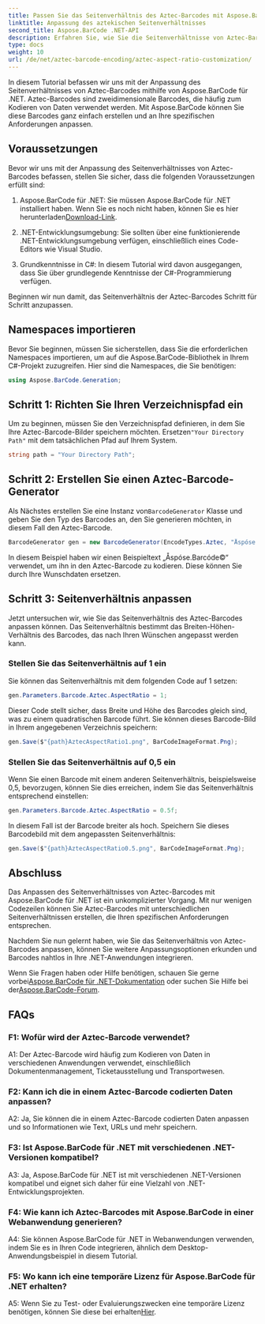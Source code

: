 ```yaml
---
title: Passen Sie das Seitenverhältnis des Aztec-Barcodes mit Aspose.BarCode für .NET an
linktitle: Anpassung des aztekischen Seitenverhältnisses
second_title: Aspose.BarCode .NET-API
description: Erfahren Sie, wie Sie die Seitenverhältnisse von Aztec-Barcodes mit Aspose.BarCode für .NET anpassen. Erstellen Sie einzigartige, flexible Barcodes für Ihre .NET-Anwendungen.
type: docs
weight: 10
url: /de/net/aztec-barcode-encoding/aztec-aspect-ratio-customization/
---
```

In diesem Tutorial befassen wir uns mit der Anpassung des Seitenverhältnisses von Aztec-Barcodes mithilfe von Aspose.BarCode für .NET. Aztec-Barcodes sind zweidimensionale Barcodes, die häufig zum Kodieren von Daten verwendet werden. Mit Aspose.BarCode können Sie diese Barcodes ganz einfach erstellen und an Ihre spezifischen Anforderungen anpassen.

## Voraussetzungen

Bevor wir uns mit der Anpassung des Seitenverhältnisses von Aztec-Barcodes befassen, stellen Sie sicher, dass die folgenden Voraussetzungen erfüllt sind:

1.  Aspose.BarCode für .NET: Sie müssen Aspose.BarCode für .NET installiert haben. Wenn Sie es noch nicht haben, können Sie es hier herunterladen[Download-Link](https://releases.aspose.com/barcode/net/).

2. .NET-Entwicklungsumgebung: Sie sollten über eine funktionierende .NET-Entwicklungsumgebung verfügen, einschließlich eines Code-Editors wie Visual Studio.

3. Grundkenntnisse in C#: In diesem Tutorial wird davon ausgegangen, dass Sie über grundlegende Kenntnisse der C#-Programmierung verfügen.

Beginnen wir nun damit, das Seitenverhältnis der Aztec-Barcodes Schritt für Schritt anzupassen.

## Namespaces importieren

Bevor Sie beginnen, müssen Sie sicherstellen, dass Sie die erforderlichen Namespaces importieren, um auf die Aspose.BarCode-Bibliothek in Ihrem C#-Projekt zuzugreifen. Hier sind die Namespaces, die Sie benötigen:

```csharp
using Aspose.BarCode.Generation;
```

## Schritt 1: Richten Sie Ihren Verzeichnispfad ein

 Um zu beginnen, müssen Sie den Verzeichnispfad definieren, in dem Sie Ihre Aztec-Barcode-Bilder speichern möchten. Ersetzen`"Your Directory Path"` mit dem tatsächlichen Pfad auf Ihrem System.

```csharp
string path = "Your Directory Path";
```

## Schritt 2: Erstellen Sie einen Aztec-Barcode-Generator

 Als Nächstes erstellen Sie eine Instanz von`BarcodeGenerator` Klasse und geben Sie den Typ des Barcodes an, den Sie generieren möchten, in diesem Fall den Aztec-Barcode.

```csharp
BarcodeGenerator gen = new BarcodeGenerator(EncodeTypes.Aztec, "Åspóse.Barcóde©");
```

In diesem Beispiel haben wir einen Beispieltext „Åspóse.Barcóde©“ verwendet, um ihn in den Aztec-Barcode zu kodieren. Diese können Sie durch Ihre Wunschdaten ersetzen.

## Schritt 3: Seitenverhältnis anpassen

Jetzt untersuchen wir, wie Sie das Seitenverhältnis des Aztec-Barcodes anpassen können. Das Seitenverhältnis bestimmt das Breiten-Höhen-Verhältnis des Barcodes, das nach Ihren Wünschen angepasst werden kann.

### Stellen Sie das Seitenverhältnis auf 1 ein

Sie können das Seitenverhältnis mit dem folgenden Code auf 1 setzen:

```csharp
gen.Parameters.Barcode.Aztec.AspectRatio = 1;
```

Dieser Code stellt sicher, dass Breite und Höhe des Barcodes gleich sind, was zu einem quadratischen Barcode führt. Sie können dieses Barcode-Bild in Ihrem angegebenen Verzeichnis speichern:

```csharp
gen.Save($"{path}AztecAspectRatio1.png", BarCodeImageFormat.Png);
```

### Stellen Sie das Seitenverhältnis auf 0,5 ein

Wenn Sie einen Barcode mit einem anderen Seitenverhältnis, beispielsweise 0,5, bevorzugen, können Sie dies erreichen, indem Sie das Seitenverhältnis entsprechend einstellen:

```csharp
gen.Parameters.Barcode.Aztec.AspectRatio = 0.5f;
```

In diesem Fall ist der Barcode breiter als hoch. Speichern Sie dieses Barcodebild mit dem angepassten Seitenverhältnis:

```csharp
gen.Save($"{path}AztecAspectRatio0.5.png", BarCodeImageFormat.Png);
```

## Abschluss

Das Anpassen des Seitenverhältnisses von Aztec-Barcodes mit Aspose.BarCode für .NET ist ein unkomplizierter Vorgang. Mit nur wenigen Codezeilen können Sie Aztec-Barcodes mit unterschiedlichen Seitenverhältnissen erstellen, die Ihren spezifischen Anforderungen entsprechen.

Nachdem Sie nun gelernt haben, wie Sie das Seitenverhältnis von Aztec-Barcodes anpassen, können Sie weitere Anpassungsoptionen erkunden und Barcodes nahtlos in Ihre .NET-Anwendungen integrieren.

 Wenn Sie Fragen haben oder Hilfe benötigen, schauen Sie gerne vorbei[Aspose.BarCode für .NET-Dokumentation](https://reference.aspose.com/barcode/net/) oder suchen Sie Hilfe bei der[Aspose.BarCode-Forum](https://forum.aspose.com/c/barcode/13).

## FAQs

### F1: Wofür wird der Aztec-Barcode verwendet?

A1: Der Aztec-Barcode wird häufig zum Kodieren von Daten in verschiedenen Anwendungen verwendet, einschließlich Dokumentenmanagement, Ticketausstellung und Transportwesen.

### F2: Kann ich die in einem Aztec-Barcode codierten Daten anpassen?

A2: Ja, Sie können die in einem Aztec-Barcode codierten Daten anpassen und so Informationen wie Text, URLs und mehr speichern.

### F3: Ist Aspose.BarCode für .NET mit verschiedenen .NET-Versionen kompatibel?

A3: Ja, Aspose.BarCode für .NET ist mit verschiedenen .NET-Versionen kompatibel und eignet sich daher für eine Vielzahl von .NET-Entwicklungsprojekten.

### F4: Wie kann ich Aztec-Barcodes mit Aspose.BarCode in einer Webanwendung generieren?

A4: Sie können Aspose.BarCode für .NET in Webanwendungen verwenden, indem Sie es in Ihren Code integrieren, ähnlich dem Desktop-Anwendungsbeispiel in diesem Tutorial.

### F5: Wo kann ich eine temporäre Lizenz für Aspose.BarCode für .NET erhalten?

 A5: Wenn Sie zu Test- oder Evaluierungszwecken eine temporäre Lizenz benötigen, können Sie diese bei erhalten[Hier](https://purchase.aspose.com/temporary-license/).
